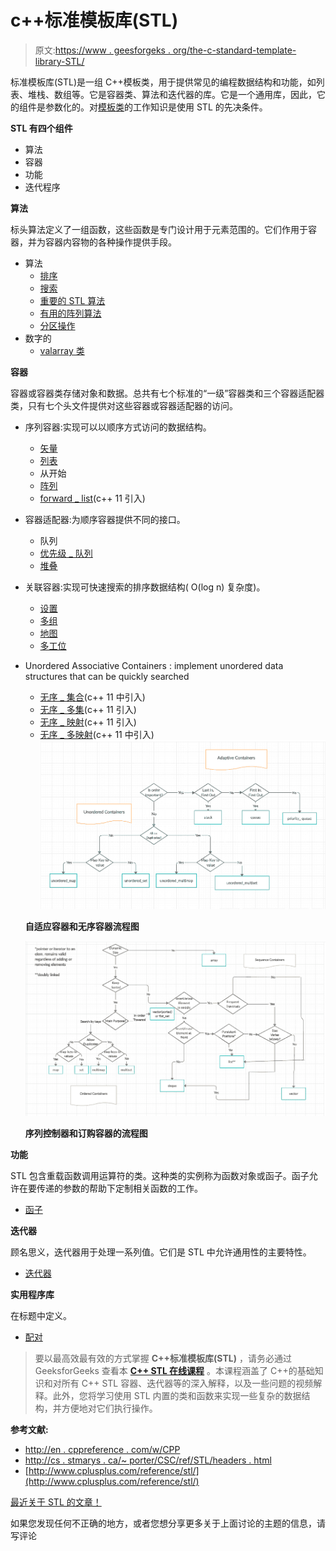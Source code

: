 # c++标准模板库(STL)

> 原文:[https://www . geesforgeks . org/the-c-standard-template-library-STL/](https://www.geeksforgeeks.org/the-c-standard-template-library-stl/)

标准模板库(STL)是一组 C++模板类，用于提供常见的编程数据结构和功能，如列表、堆栈、数组等。它是容器类、算法和迭代器的库。它是一个通用库，因此，它的组件是参数化的。对[模板类](https://www.geeksforgeeks.org/templates-cpp/)的工作知识是使用 STL 的先决条件。

**STL 有四个组件**

*   算法
*   容器
*   功能
*   迭代程序

**算法**

标头算法定义了一组函数，这些函数是专门设计用于元素范围的。它们作用于容器，并为容器内容物的各种操作提供手段。

*   算法
    *   [排序](https://www.geeksforgeeks.org/sort-algorithms-the-c-standard-template-library-stl/)
    *   [搜索](https://www.geeksforgeeks.org/binary-search-algorithms-the-c-standard-template-library-stl/)
    *   [重要的 STL 算法](https://www.geeksforgeeks.org/c-magicians-stl-algorithms/)
    *   [有用的阵列算法](https://www.geeksforgeeks.org/useful-array-algorithms-in-c-stl/)
    *   [分区操作](https://www.geeksforgeeks.org/stdpartition-in-c-stl/)
*   数字的
    *   [valarray 类](https://www.geeksforgeeks.org/std-valarray-class-c/)

**容器**

容器或容器类存储对象和数据。总共有七个标准的“一级”容器类和三个容器适配器类，只有七个头文件提供对这些容器或容器适配器的访问。

*   序列容器:实现可以以顺序方式访问的数据结构。
    *   [矢量](https://www.geeksforgeeks.org/vector-in-cpp-stl/)
    *   [列表](https://www.geeksforgeeks.org/list-cpp-stl/)
    *   从开始
    *   [阵列](https://www.geeksforgeeks.org/array-class-c/)
    *   [forward _ list](https://www.geeksforgeeks.org/forward-list-c-set-1-introduction-important-functions/)(c++ 11 引入)
*   容器适配器:为顺序容器提供不同的接口。
    *   队列
    *   [优先级 _ 队列](https://www.geeksforgeeks.org/priority-queue-in-cpp-stl/)
    *   [堆叠](https://www.geeksforgeeks.org/stack-in-cpp-stl/)
*   关联容器:实现可快速搜索的排序数据结构( O(log n) 复杂度)。
    *   [设置](https://www.geeksforgeeks.org/set-in-cpp-stl/)
    *   [多组](https://www.geeksforgeeks.org/multiset-in-cpp-stl/)
    *   [地图](https://www.geeksforgeeks.org/map-associative-containers-the-c-standard-template-library-stl/)
    *   [多工位](https://www.geeksforgeeks.org/multimap-associative-containers-the-c-standard-template-library-stl/)
*   Unordered Associative Containers : implement unordered data structures that can be quickly searched
    *   [无序 _ 集合](https://www.geeksforgeeks.org/unordered_set-in-cpp-stl/)(c++ 11 中引入)
    *   [无序 _ 多集](https://www.geeksforgeeks.org/unordered_multiset-and-its-uses/)(c++ 11 引入)
    *   [无序 _ 映射](https://www.geeksforgeeks.org/unordered_map-in-cpp-stl/)(c++ 11 引入)
    *   [无序 _ 多映射](https://www.geeksforgeeks.org/unordered_multimap-and-its-application/)(c++ 11 中引入)![](img/7d546da1844c967d4f1f51d76e855104.png)

    **自适应容器和无序容器流程图**

    ![](img/9528364f5ec6b13ff2b7f1d3285544f7.png)

    **序列控制器和订购容器的流程图**

**功能**

STL 包含重载函数调用运算符的类。这种类的实例称为函数对象或函子。函子允许在要传递的参数的帮助下定制相关函数的工作。

*   [函子](https://www.geeksforgeeks.org/functors-in-cpp/)

**迭代器**

顾名思义，迭代器用于处理一系列值。它们是 STL 中允许通用性的主要特性。

*   [迭代器](https://www.geeksforgeeks.org/iterators-c-stl/)

**实用程序库**

在标题<utility>中定义。</utility>

*   [配对](https://www.geeksforgeeks.org/pair-in-cpp-stl/)

> 要以最高效最有效的方式掌握 **C++标准模板库(STL)** ，请务必通过 GeeksforGeeks 查看本 [**C++ STL 在线课程**](https://practice.geeksforgeeks.org/courses/cpp-stl) 。本课程涵盖了 C++的基础知识和对所有 C++ STL 容器、迭代器等的深入解释，以及一些问题的视频解释。此外，您将学习使用 STL 内置的类和函数来实现一些复杂的数据结构，并方便地对它们执行操作。

**参考文献:**

*   [http://en . cppreference . com/w/CPP](http://en.cppreference.com/w/cpp/)
*   [http://cs . stmarys . ca/~ porter/CSC/ref/STL/headers . html](http://cs.stmarys.ca/~porter/csc/ref/stl/headers.html)
*   [http://www.cplusplus.com/reference/stl/](http://www.cplusplus.com/reference/stl/)

[最近关于 STL 的文章！](https://www.geeksforgeeks.org/tag/stl/)

如果您发现任何不正确的地方，或者您想分享更多关于上面讨论的主题的信息，请写评论